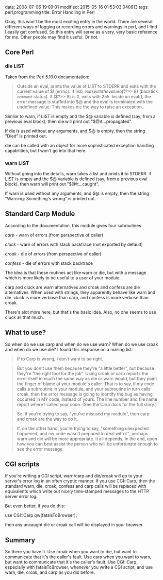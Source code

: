 date: 2008-07-06 19:00:01
modified: 2015-05-16 01:53:03.040613
tags: perl,programming
title: Error Handling in Perl

Okay, this won't be the most exciting entry in the world. There are
several different ways of logging or recording errors and warnings in
perl, and I find I easily get confused. So this entry will serve as a
very, very basic reference for me. Other people may find it useful. Or
not. 

## Core Perl

### die LIST

Taken from the Perl 5.10.0 documentation:

> Outside an eval, prints the value of LIST to STDERR and exits with
> the current value of $!  (errno). If $! is 0 , exits with the
> value of ($?>> 8) (backtick `command` status). If ($?>> 8) is 0,
> exits with 255. Inside an eval(), the error message is stuffed
> into $@ and the eval is terminated with the undefined value. This
> makes die the way to raise an exception.

Similar to warn, if LIST is empty and the $@ variable is defined (say,
from a previous eval block), then die will print out
"$@\t...propagated".

If die is used without any arguments, and $@ is empty, then the string
"Died" is printed out.

die can be called with an object for more sophisticated exception
handling capabilities, but I won't go into that here.

### warn LIST

Without going into the details, warn takes a list and prints it to
STDERR. If LIST is empty and the $@ variable is defined (say, from a
previous eval block), then warn will print out "$@\t...caught".

If warn is used without any arguments, and $@ is empty, then the
string "Warning: Something's wrong" is printed out.

## Standard Carp Module

According to the documentation, this module gives four subroutines:

*carp* - warn of errors (from perspective of caller)

*cluck* - warn of errors with stack backtrace (not exported by default)

*croak* - die of errors (from perspective of caller)

*confess* - die of errors with stack backtrace

The idea is that these routines act like warn or die, but with a
message which is more likely to be useful to a user of your module.

carp and cluck are warn alternatives and croak and confess are die
alternatives. When used with strings, they apparently behave like warn
and die. cluck is more verbose than carp, and confess is more verbose
than croak.

There's alot more here, but that's the basic idea. Also, no one seems
to use cluck all that much.

## What to use?

So when do we use carp and when do we use warn? When do we use croak
and when do we use die? I found this response on a mailing list:

> If to Carp is wrong, I don't want to be right.

> But you don't use them because they're "a little better", but
> because they're "the right tool for the job". Using croak or carp
> reports the error itself in much the same way as die or warn
> would, but they point the finger of blame at your module's
> caller. That is to say, if my code calls a subroutine in your
> module, and your subroutine in turn calls croak, then the error
> message is going to identify the bug as having occurred in MY
> code, instead of yours. The line number and file name report where
> I called your code. (See the Carp docs for the full story.)
>
> So, if you're trying to say, "you've misused my module", then carp
> and croak are the way to do it.

> If, on the other hand, you're trying to say, "something unexpected
> happened, and my code wasn't prepared to deal with it", perhaps
> warn and die will be more appropriate. It all depends, in the end,
> upon how you can best assist the person who will be unfortunate
> enough to see the error message.

## CGI scripts

If you're writing a CGI script, warn/carp and die/croak will go to
your server's error log in an often cryptic manner.  If you use
CGI::Carp, then the standard warn, die, croak, confess and carp calls
will be replaced with equivalents which write out nicely time-stamped
messages to the HTTP server error log.

But even better, if you do this:

use CGI::Carp qw(fatalsToBrowser);

then any uncaught die or croak call will be displayed in your browser.

## Summary

So there you have it. Use croak when you want to die, but want to
communicate that it's the caller's fault.  Use carp when you want to
warn, but want to communicate that it's the caller's fault. Use
CGI::Carp, especially with fatalsToBrowser, whenever you write a CGI
script, and use warn, die, croak, and carp as you did before.
